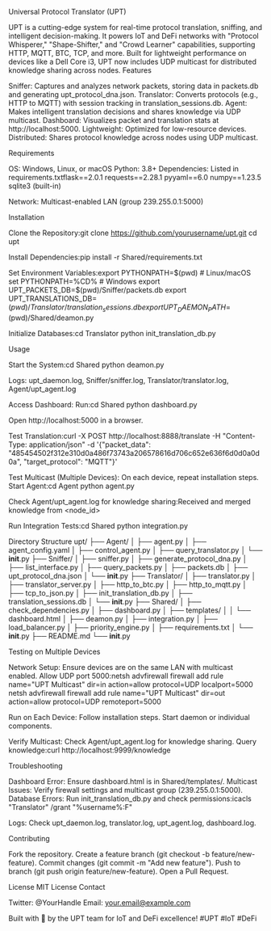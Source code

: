 Universal Protocol Translator (UPT)
 
UPT is a cutting-edge system for real-time protocol translation, sniffing, and intelligent decision-making. It powers IoT and DeFi networks with "Protocol Whisperer," "Shape-Shifter," and "Crowd Learner" capabilities, supporting HTTP, MQTT, BTC, TCP, and more. Built for lightweight performance on devices like a Dell Core i3, UPT now includes UDP multicast for distributed knowledge sharing across nodes.
Features

Sniffer: Captures and analyzes network packets, storing data in packets.db and generating upt_protocol_dna.json.
Translator: Converts protocols (e.g., HTTP to MQTT) with session tracking in translation_sessions.db.
Agent: Makes intelligent translation decisions and shares knowledge via UDP multicast.
Dashboard: Visualizes packet and translation stats at http://localhost:5000.
Lightweight: Optimized for low-resource devices.
Distributed: Shares protocol knowledge across nodes using UDP multicast.

Requirements

OS: Windows, Linux, or macOS
Python: 3.8+
Dependencies: Listed in requirements.txtflask==2.0.1
requests==2.28.1
pyyaml==6.0
numpy==1.23.5
sqlite3 (built-in)


Network: Multicast-enabled LAN (group 239.255.0.1:5000)

Installation

Clone the Repository:git clone https://github.com/yourusername/upt.git
cd upt


Install Dependencies:pip install -r Shared/requirements.txt


Set Environment Variables:export PYTHONPATH=$(pwd)  # Linux/macOS
set PYTHONPATH=%CD%       # Windows
export UPT_PACKETS_DB=$(pwd)/Sniffer/packets.db
export UPT_TRANSLATIONS_DB=$(pwd)/Translator/translation_sessions.db
export UPT_DAEMON_PATH=$(pwd)/Shared/deamon.py


Initialize Databases:cd Translator
python init_translation_db.py



Usage

Start the System:cd Shared
python deamon.py


Logs: upt_daemon.log, Sniffer/sniffer.log, Translator/translator.log, Agent/upt_agent.log


Access Dashboard:
Run:cd Shared
python dashboard.py


Open http://localhost:5000 in a browser.


Test Translation:curl -X POST http://localhost:8888/translate -H "Content-Type: application/json" -d '{"packet_data": "485454502f312e310d0a486f73743a206578616d706c652e636f6d0d0a0d0a", "target_protocol": "MQTT"}'


Test Multicast (Multiple Devices):
On each device, repeat installation steps.
Start Agent:cd Agent
python agent.py


Check Agent/upt_agent.log for knowledge sharing:Received and merged knowledge from <node_id>




Run Integration Tests:cd Shared
python integration.py



Directory Structure
upt/
├── Agent/
│   ├── agent.py
│   ├── agent_config.yaml
│   ├── control_agent.py
│   ├── query_translator.py
│   └── __init__.py
├── Sniffer/
│   ├── sniffer.py
│   ├── generate_protocol_dna.py
│   ├── list_interface.py
│   ├── query_packets.py
│   ├── packets.db
│   ├── upt_protocol_dna.json
│   └── __init__.py
├── Translator/
│   ├── translator.py
│   ├── translator_server.py
│   ├── http_to_btc.py
│   ├── http_to_mqtt.py
│   ├── tcp_to_json.py
│   ├── init_translation_db.py
│   ├── translation_sessions.db
│   └── __init__.py
├── Shared/
│   ├── check_dependencies.py
│   ├── dashboard.py
│   ├── templates/
│   │   └── dashboard.html
│   ├── deamon.py
│   ├── integration.py
│   ├── load_balancer.py
│   ├── priority_engine.py
│   ├── requirements.txt
│   └── __init__.py
├── README.md
└── __init__.py

Testing on Multiple Devices

Network Setup:
Ensure devices are on the same LAN with multicast enabled.
Allow UDP port 5000:netsh advfirewall firewall add rule name="UPT Multicast" dir=in action=allow protocol=UDP localport=5000
netsh advfirewall firewall add rule name="UPT Multicast" dir=out action=allow protocol=UDP remoteport=5000




Run on Each Device:
Follow installation steps.
Start daemon or individual components.


Verify Multicast:
Check Agent/upt_agent.log for knowledge sharing.
Query knowledge:curl http://localhost:9999/knowledge





Troubleshooting

Dashboard Error: Ensure dashboard.html is in Shared/templates/.
Multicast Issues: Verify firewall settings and multicast group (239.255.0.1:5000).
Database Errors: Run init_translation_db.py and check permissions:icacls "Translator" /grant "%username%:F"


Logs: Check upt_daemon.log, translator.log, upt_agent.log, dashboard.log.

Contributing

Fork the repository.
Create a feature branch (git checkout -b feature/new-feature).
Commit changes (git commit -m "Add new feature").
Push to branch (git push origin feature/new-feature).
Open a Pull Request.

License
MIT License
Contact

Twitter: @YourHandle
Email: your.email@example.com

Built with 💪 by the UPT team for IoT and DeFi excellence! #UPT #IoT #DeFi